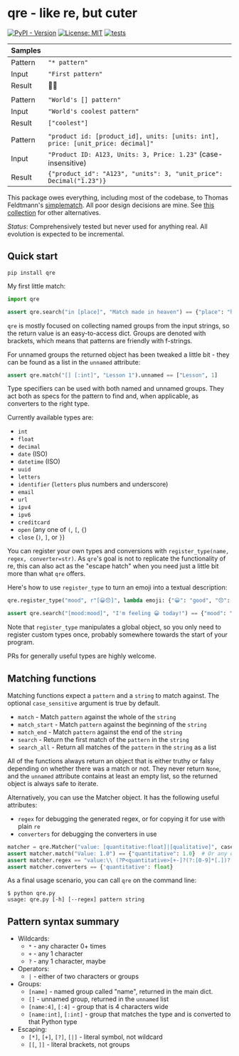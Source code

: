 # qre - like re, but cuter

[![PyPI - Version](https://img.shields.io/pypi/v/qre)](https://pypi.org/project/qre/)
[![License: MIT](https://img.shields.io/badge/License-MIT-yellow.svg)](https://opensource.org/licenses/MIT)
[![tests](https://github.com/mikaelho/qre/actions/workflows/tests.yml/badge.svg?branch=main)](https://github.com/mikaelho/qre/actions/workflows/tests.yml)

| Samples |                                                                                 |
|---------|:--------------------------------------------------------------------------------|
| Pattern | `"* pattern"`                                                                   |
| Input   | `"First pattern"`                                                               |
| Result  | 👍🏼                                                                            |
|         |                                                                                 |
| Pattern | `"World's [] pattern"`                                                          |
| Input   | `"World's coolest pattern"`                                                     |
| Result  | `["coolest"]`                                                                   |
|         |                                                                                 |
| Pattern | `"product id: [product_id], units: [units: int], price: [unit_price: decimal]"` |
| Input   | `"Product ID: A123, Units: 3, Price: 1.23"` (case-insensitive)                  |
| Result  | `{"product_id": "A123", "units": 3, "unit_price": Decimal("1.23")}`             |

This package owes everything, including most of the codebase, to Thomas Feldtmann's
[simplematch](https://github.com/tfeldmann/simplematch). All poor design decisions are mine.
See [this collection](https://github.com/mikaelho/python-human-regex) for other alternatives.

_Status_: Comprehensively tested but never used for anything real. All evolution is expected to be
incremental.

## Quick start

`pip install qre`

My first little match:

```python
import qre

assert qre.search("in [place]", "Match made in heaven") == {"place": "heaven"}
```

`qre` is mostly focused on collecting named groups from the input strings, so the return value is
an easy-to-access dict. Groups are denoted with brackets, which means that patterns are friendly
with f-strings.

For unnamed groups the returned object has been tweaked a little bit - they can be found as a list
in the `unnamed` attribute:

```python
assert qre.match("[] [:int]", "Lesson 1").unnamed == ["Lesson", 1]
```

Type specifiers can be used with both named and unnamed groups. They act both as specs for the
pattern to find and, when applicable, as converters to the right type.

Currently available types are:
- `int`
- `float`
- `decimal`
- `date` (ISO)
- `datetime` (ISO)
- `uuid`
- `letters`
- `identifier` (`letters` plus numbers and underscore)
- `email`
- `url`
- `ipv4`
- `ipv6`
- `creditcard`
- `open` (any one of `(`, `[`, `{`)
- `close` (`)`, `]`, or `}`)

You can register your own types and conversions with `register_type(name, regex, converter=str)`.
As `qre`'s goal is not to replicate the functionality of re, this can also act as the "escape hatch"
when you need just a little bit more than what `qre` offers.

Here's how to use `register_type` to turn an emoji into a textual description:

```python
qre.register_type("mood", r"[😀😞]", lambda emoji: {"😀": "good", "😞": "bad"}.get(emoji, "unknown"))

assert qre.search("[mood:mood]", "I'm feeling 😀 today!") == {"mood": "good" }
```

Note that `register_type` manipulates a global object, so you only need to register custom types
once, probably somewhere towards the start of your program.

PRs for generally useful types are highly welcome.

## Matching functions

Matching functions expect a `pattern` and a `string` to match against. The optional
`case_sensitive` argument is true by default.

- `match` - Match `pattern` against the whole of the `string`
- `match_start` - Match `pattern` against the beginning of the `string`
- `match_end` - Match `pattern` against the end of the `string`
- `search` - Return the first match of the `pattern` in the `string`
- `search_all` - Return all matches of the `pattern` in the `string` as a list

All of the functions always return an object that is either truthy or falsy depending on whether
there was a match or not. They never return `None`, and the `unnamed` attribute contains at least an 
empty list, so the returned object is always safe to iterate.

Alternatively, you can use the Matcher object. It has the following useful attributes:
- `regex` for debugging the generated regex, or for copying it for use with plain `re`
- `converters` for debugging the converters in use

```python
matcher = qre.Matcher("value: [quantitative:float]|[qualitative]", case_sensitive=False)
assert matcher.match("Value: 1.0") == {"quantitative": 1.0}  # Or any of the other functions above
assert matcher.regex == "value:\\ (?P<quantitative>[+-]?(?:[0-9]*[.])?[0-9]+)|(?P<qualitative>.*)"
assert matcher.converters == {'quantitative': float}
```

As a final usage scenario, you can call `qre` on the command line:

```
$ python qre.py
usage: qre.py [-h] [--regex] pattern string
```

## Pattern syntax summary

- Wildcards:
  - `*` - any character 0+ times
  - `+` - any 1 character
  - `?` - any 1 character, maybe
- Operators:
  - `|` - either of two characters or groups
- Groups:
  - `[name]` - named group called "name", returned in the main dict.
  - `[]` - unnamed group, returned in the `unnamed` list
  - `[name:4]`, `[:4]` - group that is 4 characters wide
  - `[name:int]`, `[:int]` - group that matches the type and is converted to that Python type
- Escaping:
  - `[*]`, `[+]`, `[?]`, `[|]` - literal symbol, not wildcard
  - `[[`, `]]` - literal brackets, not groups
